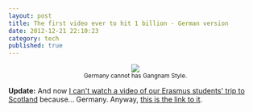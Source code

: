 ```yaml
---
layout: post
title: The first video ever to hit 1 billion - German version
date: 2012-12-21 22:10:23
category: tech
published: true
---
```


<p style="text-align: center;"><a href="http://www.loopinsight.com/2012/12/21/gangnam-style-sets-youtube-record-of-1-billion-views/"><img src="http://blog.timmschoof.com/images/gangnam.png"/></a><br/><small>Germany cannot has Gangnam Style.</small></p>

**Update:** And now [I can't watch a video of our Erasmus students' trip to Scotland](http://blog.timmschoof.com/images/scotube.png) because... Germany. Anyway, [this is the link to it](http://youtu.be/V5nyFegK1kM).